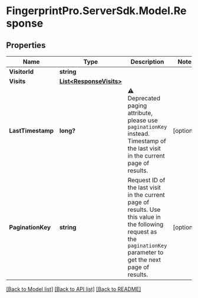 # FingerprintPro.ServerSdk.Model.Response
## Properties

Name | Type | Description | Notes
------------ | ------------- | ------------- | -------------
**VisitorId** | **string** |  | 
**Visits** | [**List&lt;ResponseVisits&gt;**](ResponseVisits.md) |  | 
**LastTimestamp** | **long?** | ⚠️ Deprecated paging attribute, please use `paginationKey` instead. Timestamp of the last visit in the current page of results.  | [optional] 
**PaginationKey** | **string** | Request ID of the last visit in the current page of results. Use this value in the following request as the `paginationKey` parameter to get the next page of results. | [optional] 

[[Back to Model list]](../README.md#documentation-for-models) [[Back to API list]](../README.md#documentation-for-api-endpoints) [[Back to README]](../README.md)


